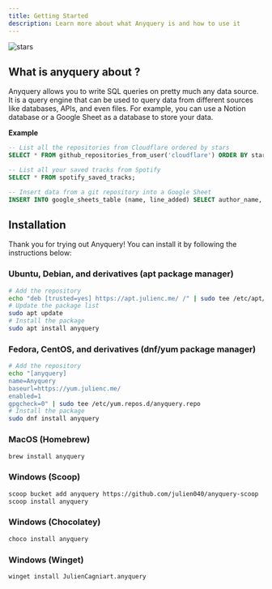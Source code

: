 ```yaml
---
title: Getting Started
description: Learn more about what Anyquery is and how to use it
---
```


<img src="/images/docs-header.svg" alt="stars" />

## What is anyquery about ?

Anyquery allows you to write SQL queries on pretty much any data source. It is a query engine that can be used to query data from different sources like databases, APIs, and even files. For example, you can use a Notion database or a Google Sheet as a database to store your data.

**Example**

```sql
-- List all the repositories from Cloudflare ordered by stars
SELECT * FROM github_repositories_from_user('cloudflare') ORDER BY stargazers_count DESC;

-- List all your saved tracks from Spotify
SELECT * FROM spotify_saved_tracks;

-- Insert data from a git repository into a Google Sheet
INSERT INTO google_sheets_table (name, line_added) SELECT author_name, addition FROM git_commits_diff('https://github.com/vercel/next.js.git');
```

## Installation

Thank you for trying out Anyquery! You can install it by following the instructions below:

### Ubuntu, Debian, and derivatives (apt package manager)

```bash
# Add the repository
echo "deb [trusted=yes] https://apt.julienc.me/ /" | sudo tee /etc/apt/sources.list.d/anyquery.list
# Update the package list
sudo apt update
# Install the package
sudo apt install anyquery
```

### Fedora, CentOS, and derivatives (dnf/yum package manager)

```bash
# Add the repository
echo "[anyquery]
name=Anyquery
baseurl=https://yum.julienc.me/
enabled=1
gpgcheck=0" | sudo tee /etc/yum.repos.d/anyquery.repo
# Install the package
sudo dnf install anyquery
```

<!-- ### Ubuntu, Debian, and derivatives (Snapcraft)

[![Get it from the Snap Store](https://snapcraft.io/static/images/badges/en/snap-store-black.svg)](https://snapcraft.io/anyquery)

```bash
sudo snap install anyquery
``` -->

### MacOS (Homebrew)

```bash
brew install anyquery
```

### Windows (Scoop)

```bash
scoop bucket add anyquery https://github.com/julien040/anyquery-scoop
scoop install anyquery
```

### Windows (Chocolatey)

```bash
choco install anyquery
```

### Windows (Winget)

```bash
winget install JulienCagniart.anyquery
```
